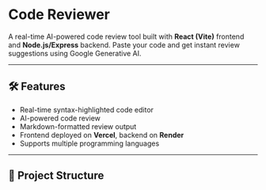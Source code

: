 # Code Reviewer

A real-time AI-powered code review tool built with **React (Vite)** frontend and **Node.js/Express** backend. Paste your code and get instant review suggestions using Google Generative AI.

---

## 🛠 Features

- Real-time syntax-highlighted code editor
- AI-powered code review
- Markdown-formatted review output
- Frontend deployed on **Vercel**, backend on **Render**
- Supports multiple programming languages

---

## 📂 Project Structure

